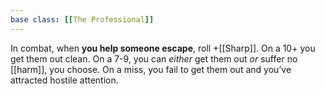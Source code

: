 ```yaml
---
base class: [[The Professional]]
---
```

In combat, when **you help someone escape**, roll +[[Sharp]]. On a 10+ you get them out clean. On a 7-9, you can *either* get them out *or* suffer no [[harm]], you choose. On a miss, you fail to get them out and you’ve attracted hostile attention.